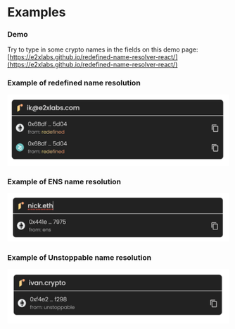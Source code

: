 # Examples

### Demo

Try to type in some crypto names in the fields on this demo page: [https://e2xlabs.github.io/redefined-name-resolver-react/](https://e2xlabs.github.io/redefined-name-resolver-react/)

### Example of redefined name resolution

![](<../.gitbook/assets/image (3).png>)

### Example of ENS name resolution

![](../.gitbook/assets/image.png)

### Example of Unstoppable name resolution

![](<../.gitbook/assets/image (2).png>)
